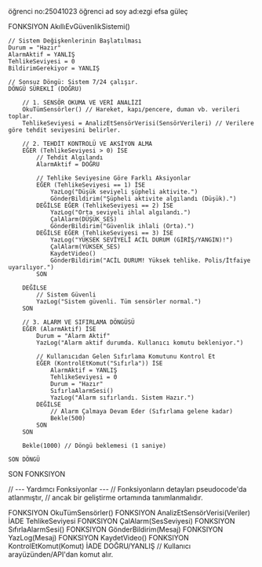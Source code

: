 öğrenci no:25041023
öğrenci ad soy ad:ezgi efsa güleç

FONKSIYON AkıllıEvGüvenlikSistemi()

    // Sistem Değişkenlerinin Başlatılması
    Durum = "Hazır"
    AlarmAktif = YANLIŞ
    TehlikeSeviyesi = 0
    BildirimGerekiyor = YANLIŞ

    // Sonsuz Döngü: Sistem 7/24 çalışır.
    DÖNGÜ SÜREKLİ (DOĞRU)

        // 1. SENSÖR OKUMA VE VERİ ANALİZİ
        OkuTümSensörler() // Hareket, kapı/pencere, duman vb. verileri toplar.
        TehlikeSeviyesi = AnalizEtSensörVerisi(SensörVerileri) // Verilere göre tehdit seviyesini belirler.

        // 2. TEHDİT KONTROLÜ VE AKSİYON ALMA
        EĞER (TehlikeSeviyesi > 0) İSE
            // Tehdit Algılandı
            AlarmAktif = DOĞRU
            
            // Tehlike Seviyesine Göre Farklı Aksiyonlar
            EĞER (TehlikeSeviyesi == 1) İSE
                YazLog("Düşük seviyeli şüpheli aktivite.")
                GönderBildirim("Şüpheli aktivite algılandı (Düşük).")
            DEĞİLSE EĞER (TehlikeSeviyesi == 2) İSE
                YazLog("Orta seviyeli ihlal algılandı.")
                ÇalAlarm(DÜŞÜK_SES)
                GönderBildirim("Güvenlik ihlali (Orta).")
            DEĞİLSE EĞER (TehlikeSeviyesi == 3) İSE
                YazLog("YÜKSEK SEVİYELİ ACİL DURUM (GİRİŞ/YANGIN)!")
                ÇalAlarm(YÜKSEK_SES)
                KaydetVideo()
                GönderBildirim("ACİL DURUM! Yüksek tehlike. Polis/İtfaiye uyarılıyor.")
            SON
            
        DEĞİLSE
            // Sistem Güvenli
            YazLog("Sistem güvenli. Tüm sensörler normal.")
        SON

        // 3. ALARM VE SIFIRLAMA DÖNGÜSÜ
        EĞER (AlarmAktif) İSE
            Durum = "Alarm Aktif"
            YazLog("Alarm aktif durumda. Kullanıcı komutu bekleniyor.")
            
            // Kullanıcıdan Gelen Sıfırlama Komutunu Kontrol Et
            EĞER (KontrolEtKomut("Sıfırla")) İSE
                AlarmAktif = YANLIŞ
                TehlikeSeviyesi = 0
                Durum = "Hazır"
                SıfırlaAlarmSesi()
                YazLog("Alarm sıfırlandı. Sistem Hazır.")
            DEĞİLSE
                // Alarm Çalmaya Devam Eder (Sıfırlama gelene kadar)
                Bekle(500) 
            SON
        SON
        
        Bekle(1000) // Döngü beklemesi (1 saniye)
        
    SON DÖNGÜ
SON FONKSIYON

// --- Yardımcı Fonksiyonlar ---
// Fonksiyonların detayları pseudocode'da atlanmıştır, 
// ancak bir geliştirme ortamında tanımlanmalıdır.

FONKSIYON OkuTümSensörler() 
FONKSIYON AnalizEtSensörVerisi(Veriler) İADE TehlikeSeviyesi
FONKSIYON ÇalAlarm(SesSeviyesi)
FONKSIYON SıfırlaAlarmSesi()
FONKSIYON GönderBildirim(Mesaj)
FONKSIYON YazLog(Mesaj)
FONKSIYON KaydetVideo()
FONKSIYON KontrolEtKomut(Komut) İADE DOĞRU/YANLIŞ // Kullanıcı arayüzünden/API'dan komut alır.
